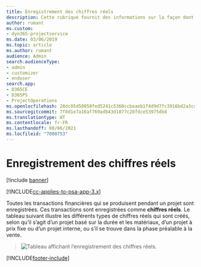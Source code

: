 ```yaml
---
title: Enregistrement des chiffres réels
description: Cette rubrique fournit des informations sur la façon dont les chiffres réels sont enregistrés.
author: rumant
ms.custom:
- dyn365-projectservice
ms.date: 03/06/2019
ms.topic: article
ms.author: rumant
audience: Admin
search.audienceType:
- admin
- customizer
- enduser
search.app:
- D365CE
- D365PS
- ProjectOperations
ms.openlocfilehash: 28dc05d50850fed5241c5360ccbeaeb1f4d9d7fc3916bd2a3cd1bb6f43457dd1
ms.sourcegitcommit: 7f8d1e7a16af769adb43d1877c28fdce53975db8
ms.translationtype: HT
ms.contentlocale: fr-FR
ms.lasthandoff: 08/06/2021
ms.locfileid: "7000753"
---
```

# <a name="recording-actuals"></a>Enregistrement des chiffres réels 

[!include [banner](../includes/psa-now-project-operations.md)]

[!INCLUDE[cc-applies-to-psa-app-3.x](../includes/cc-applies-to-psa-app-3x.md)]

Toutes les transactions financières qui se produisent pendant un projet sont enregistrées. Ces transactions sont enregistrées comme **chiffres réels**. Le tableau suivant illustre les différents types de chiffres réels qui sont créés, selon qu’il s’agit d’un projet basé sur la durée et les matériaux, d’un projet à prix fixe ou d’un projet interne, ou s’il se trouve dans la phase préalable à la vente.

> ![Tableau affichant l’enregistrement des chiffres réels.](media/advanced-table2.png)


[!INCLUDE[footer-include](../includes/footer-banner.md)]